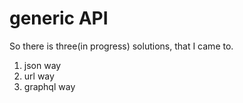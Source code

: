 # generic API

So there is three(in progress) solutions, that I came to.

1. json way
2. url way
3. graphql way
